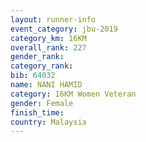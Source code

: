 ```yaml
---
layout: runner-info 
event_category: jbu-2019 
category_km: 16KM  
overall_rank: 227
gender_rank: 
category_rank: 
bib: 64032
name: NANI HAMID
category: 16KM Women Veteran
gender: Female
finish_time: 
country: Malaysia
---
```

